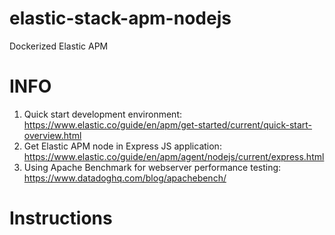 # elastic-stack-apm-nodejs
Dockerized Elastic APM


# INFO  
1. Quick start development environment: https://www.elastic.co/guide/en/apm/get-started/current/quick-start-overview.html  
2. Get Elastic APM node in Express JS application: https://www.elastic.co/guide/en/apm/agent/nodejs/current/express.html  
3. Using Apache Benchmark for webserver performance testing: https://www.datadoghq.com/blog/apachebench/  


# Instructions  

